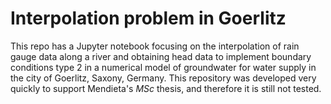 # Interpolation problem in Goerlitz

This repo has a Jupyter notebook focusing on the interpolation of rain gauge data along a river and obtaining head data to implement boundary conditions type 2 in a numerical model of groundwater for water supply in the city of Goerlitz, Saxony, Germany. This repository was developed very quickly to support Mendieta's *MSc* thesis, and therefore it is still not tested. <br>
